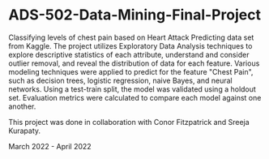 # ADS-502-Data-Mining-Final-Project
Classifying levels of chest pain based on Heart Attack Predicting data set from Kaggle.
The project utilizes Exploratory Data Analysis techniques to explore descriptive statistics of each attribute, understand and consider outlier removal, and reveal the distribution of data for each feature.
Various modeling techniques were applied to predict for the feature "Chest Pain", such as decision trees, logistic regression, naive Bayes, and neural networks.
Using a test-train split, the model was validated using a holdout set. Evaluation metrics were calculated to compare each model against one another.

This project was done in collaboration with Conor Fitzpatrick and Sreeja Kurapaty.

March 2022 - April 2022
